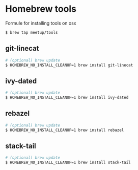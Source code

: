 # Homebrew tools

Formule for installing tools on osx

```sh
$ brew tap meetup/tools
```

## git-linecat

```sh
# (optional) brew update
$ HOMEBREW_NO_INSTALL_CLEANUP=1 brew install git-linecat
```

## ivy-dated

```sh
# (optional) brew update
$ HOMEBREW_NO_INSTALL_CLEANUP=1 brew install ivy-dated
```

## rebazel

```sh
# (optional) brew update
$ HOMEBREW_NO_INSTALL_CLEANUP=1 brew install rebazel
```

## stack-tail

```sh
# (optional) brew update
$ HOMEBREW_NO_INSTALL_CLEANUP=1 brew install stack-tail
```